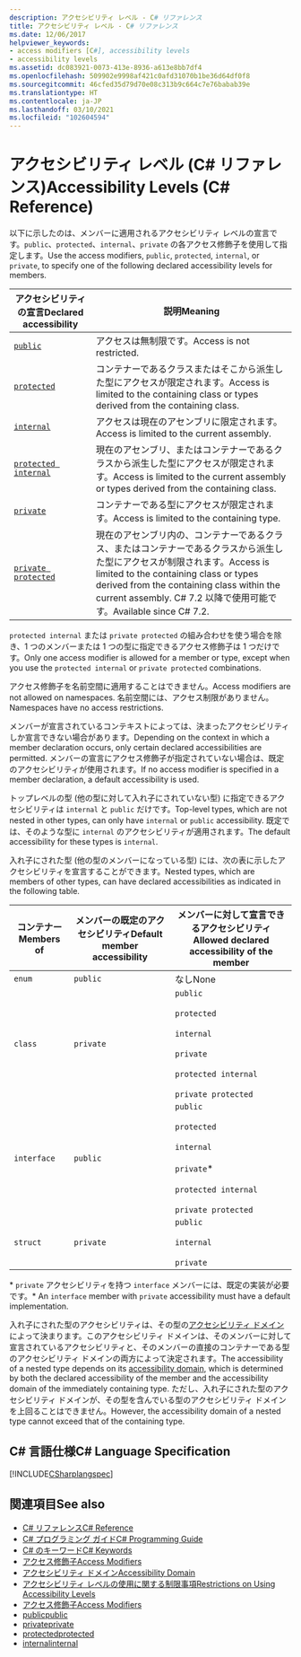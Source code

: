 ```yaml
---
description: アクセシビリティ レベル - C# リファレンス
title: アクセシビリティ レベル - C# リファレンス
ms.date: 12/06/2017
helpviewer_keywords:
- access modifiers [C#], accessibility levels
- accessibility levels
ms.assetid: dc083921-0073-413e-8936-a613e8bb7df4
ms.openlocfilehash: 509902e9998af421c0afd31070b1be36d64df0f8
ms.sourcegitcommit: 46cfed35d79d70e08c313b9c664c7e76babab39e
ms.translationtype: HT
ms.contentlocale: ja-JP
ms.lasthandoff: 03/10/2021
ms.locfileid: "102604594"
---
```

# <a name="accessibility-levels-c-reference"></a><span data-ttu-id="dabce-103">アクセシビリティ レベル (C# リファレンス)</span><span class="sxs-lookup"><span data-stu-id="dabce-103">Accessibility Levels (C# Reference)</span></span>

<span data-ttu-id="dabce-104">以下に示したのは、メンバーに適用されるアクセシビリティ レベルの宣言です。`public`、`protected`、`internal`、`private` の各アクセス修飾子を使用して指定します。</span><span class="sxs-lookup"><span data-stu-id="dabce-104">Use the access modifiers, `public`, `protected`, `internal`, or `private`, to specify one of the following declared accessibility levels for members.</span></span>  
  
|<span data-ttu-id="dabce-105">アクセシビリティの宣言</span><span class="sxs-lookup"><span data-stu-id="dabce-105">Declared accessibility</span></span>|<span data-ttu-id="dabce-106">説明</span><span class="sxs-lookup"><span data-stu-id="dabce-106">Meaning</span></span>|  
|----------------------------|-------------|  
|[`public`](public.md)|<span data-ttu-id="dabce-107">アクセスは無制限です。</span><span class="sxs-lookup"><span data-stu-id="dabce-107">Access is not restricted.</span></span>|  
|[`protected`](protected.md)|<span data-ttu-id="dabce-108">コンテナーであるクラスまたはそこから派生した型にアクセスが限定されます。</span><span class="sxs-lookup"><span data-stu-id="dabce-108">Access is limited to the containing class or types derived from the containing class.</span></span>|  
|[`internal`](internal.md)|<span data-ttu-id="dabce-109">アクセスは現在のアセンブリに限定されます。</span><span class="sxs-lookup"><span data-stu-id="dabce-109">Access is limited to the current assembly.</span></span>|  
|[`protected internal`](protected-internal.md)|<span data-ttu-id="dabce-110">現在のアセンブリ、またはコンテナーであるクラスから派生した型にアクセスが限定されます。</span><span class="sxs-lookup"><span data-stu-id="dabce-110">Access is limited to the current assembly or types derived from the containing class.</span></span>|  
|[`private`](private.md)|<span data-ttu-id="dabce-111">コンテナーである型にアクセスが限定されます。</span><span class="sxs-lookup"><span data-stu-id="dabce-111">Access is limited to the containing type.</span></span>|  
|[`private protected`](private-protected.md)|<span data-ttu-id="dabce-112">現在のアセンブリ内の、コンテナーであるクラス、またはコンテナーであるクラスから派生した型にアクセスが制限されます。</span><span class="sxs-lookup"><span data-stu-id="dabce-112">Access is limited to the containing class or types derived from the containing class within the current assembly.</span></span> <span data-ttu-id="dabce-113">C# 7.2 以降で使用可能です。</span><span class="sxs-lookup"><span data-stu-id="dabce-113">Available since C# 7.2.</span></span> |  
  
 <span data-ttu-id="dabce-114">`protected internal` または `private protected` の組み合わせを使う場合を除き、1 つのメンバーまたは 1 つの型に指定できるアクセス修飾子は 1 つだけです。</span><span class="sxs-lookup"><span data-stu-id="dabce-114">Only one access modifier is allowed for a member or type, except when you use the `protected internal` or `private protected` combinations.</span></span>  
  
 <span data-ttu-id="dabce-115">アクセス修飾子を名前空間に適用することはできません。</span><span class="sxs-lookup"><span data-stu-id="dabce-115">Access modifiers are not allowed on namespaces.</span></span> <span data-ttu-id="dabce-116">名前空間には、アクセス制限がありません。</span><span class="sxs-lookup"><span data-stu-id="dabce-116">Namespaces have no access restrictions.</span></span>  
  
 <span data-ttu-id="dabce-117">メンバーが宣言されているコンテキストによっては、決まったアクセシビリティしか宣言できない場合があります。</span><span class="sxs-lookup"><span data-stu-id="dabce-117">Depending on the context in which a member declaration occurs, only certain declared accessibilities are permitted.</span></span> <span data-ttu-id="dabce-118">メンバーの宣言にアクセス修飾子が指定されていない場合は、既定のアクセシビリティが使用されます。</span><span class="sxs-lookup"><span data-stu-id="dabce-118">If no access modifier is specified in a member declaration, a default accessibility is used.</span></span>  
  
 <span data-ttu-id="dabce-119">トップレベルの型 (他の型に対して入れ子にされていない型) に指定できるアクセシビリティは `internal` と `public` だけです。</span><span class="sxs-lookup"><span data-stu-id="dabce-119">Top-level types, which are not nested in other types, can only have `internal` or `public` accessibility.</span></span> <span data-ttu-id="dabce-120">既定では、そのような型に `internal` のアクセシビリティが適用されます。</span><span class="sxs-lookup"><span data-stu-id="dabce-120">The default accessibility for these types is `internal`.</span></span>  
  
 <span data-ttu-id="dabce-121">入れ子にされた型 (他の型のメンバーになっている型) には、次の表に示したアクセシビリティを宣言することができます。</span><span class="sxs-lookup"><span data-stu-id="dabce-121">Nested types, which are members of other types, can have declared accessibilities as indicated in the following table.</span></span>  
  
|<span data-ttu-id="dabce-122">コンテナー</span><span class="sxs-lookup"><span data-stu-id="dabce-122">Members of</span></span>|<span data-ttu-id="dabce-123">メンバーの既定のアクセシビリティ</span><span class="sxs-lookup"><span data-stu-id="dabce-123">Default member accessibility</span></span>|<span data-ttu-id="dabce-124">メンバーに対して宣言できるアクセシビリティ</span><span class="sxs-lookup"><span data-stu-id="dabce-124">Allowed declared accessibility of the member</span></span>|  
|----------------|----------------------------------|--------------------------------------------------|  
|`enum`|`public`|<span data-ttu-id="dabce-125">なし</span><span class="sxs-lookup"><span data-stu-id="dabce-125">None</span></span>|  
|`class`|`private`|`public`<br /><br /> `protected`<br /><br /> `internal`<br /><br /> `private`<br /><br /> `protected internal` <br /><br />`private protected`|  
|`interface`|`public`|`public`<br /><br /> `protected`<br /><br /> `internal`<br /><br /> `private`\*<br /><br /> `protected internal` <br /><br />`private protected`|  
|`struct`|`private`|`public`<br /><br /> `internal`<br /><br /> `private`|  

<span data-ttu-id="dabce-126">\* `private` アクセシビリティを持つ `interface` メンバーには、既定の実装が必要です。</span><span class="sxs-lookup"><span data-stu-id="dabce-126">\* An `interface` member with `private` accessibility must have a default implementation.</span></span>

<span data-ttu-id="dabce-127">入れ子にされた型のアクセシビリティは、その型の[アクセシビリティ ドメイン](./accessibility-domain.md)によって決まります。このアクセシビリティ ドメインは、そのメンバーに対して宣言されているアクセシビリティと、そのメンバーの直接のコンテナーである型のアクセシビリティ ドメインの両方によって決定されます。</span><span class="sxs-lookup"><span data-stu-id="dabce-127">The accessibility of a nested type depends on its [accessibility domain](./accessibility-domain.md), which is determined by both the declared accessibility of the member and the accessibility domain of the immediately containing type.</span></span> <span data-ttu-id="dabce-128">ただし、入れ子にされた型のアクセシビリティ ドメインが、その型を含んでいる型のアクセシビリティ ドメインを上回ることはできません。</span><span class="sxs-lookup"><span data-stu-id="dabce-128">However, the accessibility domain of a nested type cannot exceed that of the containing type.</span></span>  
  
## <a name="c-language-specification"></a><span data-ttu-id="dabce-129">C# 言語仕様</span><span class="sxs-lookup"><span data-stu-id="dabce-129">C# Language Specification</span></span>  

 [!INCLUDE[CSharplangspec](~/includes/csharplangspec-md.md)]  
  
## <a name="see-also"></a><span data-ttu-id="dabce-130">関連項目</span><span class="sxs-lookup"><span data-stu-id="dabce-130">See also</span></span>

- [<span data-ttu-id="dabce-131">C# リファレンス</span><span class="sxs-lookup"><span data-stu-id="dabce-131">C# Reference</span></span>](../index.md)
- [<span data-ttu-id="dabce-132">C# プログラミング ガイド</span><span class="sxs-lookup"><span data-stu-id="dabce-132">C# Programming Guide</span></span>](../../programming-guide/index.md)
- [<span data-ttu-id="dabce-133">C# のキーワード</span><span class="sxs-lookup"><span data-stu-id="dabce-133">C# Keywords</span></span>](./index.md)
- [<span data-ttu-id="dabce-134">アクセス修飾子</span><span class="sxs-lookup"><span data-stu-id="dabce-134">Access Modifiers</span></span>](./access-modifiers.md)
- [<span data-ttu-id="dabce-135">アクセシビリティ ドメイン</span><span class="sxs-lookup"><span data-stu-id="dabce-135">Accessibility Domain</span></span>](./accessibility-domain.md)
- [<span data-ttu-id="dabce-136">アクセシビリティ レベルの使用に関する制限事項</span><span class="sxs-lookup"><span data-stu-id="dabce-136">Restrictions on Using Accessibility Levels</span></span>](./restrictions-on-using-accessibility-levels.md)
- [<span data-ttu-id="dabce-137">アクセス修飾子</span><span class="sxs-lookup"><span data-stu-id="dabce-137">Access Modifiers</span></span>](../../programming-guide/classes-and-structs/access-modifiers.md)
- [<span data-ttu-id="dabce-138">public</span><span class="sxs-lookup"><span data-stu-id="dabce-138">public</span></span>](./public.md)
- [<span data-ttu-id="dabce-139">private</span><span class="sxs-lookup"><span data-stu-id="dabce-139">private</span></span>](./private.md)
- [<span data-ttu-id="dabce-140">protected</span><span class="sxs-lookup"><span data-stu-id="dabce-140">protected</span></span>](./protected.md)
- [<span data-ttu-id="dabce-141">internal</span><span class="sxs-lookup"><span data-stu-id="dabce-141">internal</span></span>](./internal.md)
